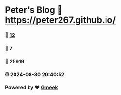 # Peter's Blog :link: https://peter267.github.io/ 
### :page_facing_up: [12](https://peter267.github.io//tag.html) 
### :speech_balloon: 7 
### :hibiscus: 25919 
### :alarm_clock: 2024-08-30 20:40:52 
### Powered by :heart: [Gmeek](https://github.com/Meekdai/Gmeek)
